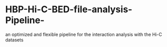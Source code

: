 # HBP-Hi-C-BED-file-analysis-Pipeline-
an optimized and flexible pipeline for the interaction analysis with the Hi-C datasets

